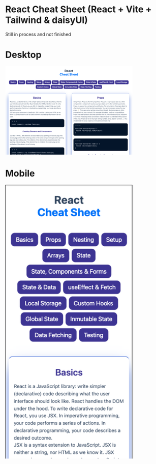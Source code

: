 # React Cheat Sheet (React + Vite + Tailwind & daisyUI)

Still in process and not finished

# Desktop

<div><img src="./public/img/readme1.png" alt="" width="400px"/></div>

# Mobile

<div><img src="./public/img/readme2.png" alt="" width="400px"/></div>
